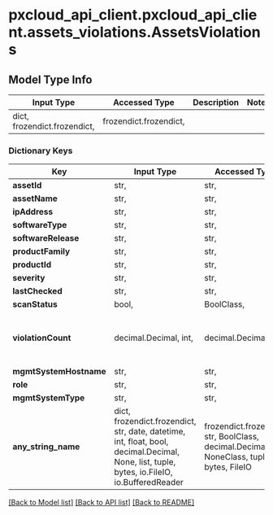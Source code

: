 # pxcloud_api_client.pxcloud_api_client.assets_violations.AssetsViolations

## Model Type Info
Input Type | Accessed Type | Description | Notes
------------ | ------------- | ------------- | -------------
dict, frozendict.frozendict,  | frozendict.frozendict,  |  | 

### Dictionary Keys
Key | Input Type | Accessed Type | Description | Notes
------------ | ------------- | ------------- | ------------- | -------------
**assetId** | str,  | str,  |  | [optional] 
**assetName** | str,  | str,  |  | [optional] 
**ipAddress** | str,  | str,  |  | [optional] 
**softwareType** | str,  | str,  |  | [optional] 
**softwareRelease** | str,  | str,  |  | [optional] 
**productFamily** | str,  | str,  |  | [optional] 
**productId** | str,  | str,  |  | [optional] 
**severity** | str,  | str,  |  | [optional] 
**lastChecked** | str,  | str,  |  | [optional] 
**scanStatus** | bool,  | BoolClass,  |  | [optional] 
**violationCount** | decimal.Decimal, int,  | decimal.Decimal,  |  | [optional] value must be a 64 bit integer
**mgmtSystemHostname** | str,  | str,  |  | [optional] 
**role** | str,  | str,  |  | [optional] 
**mgmtSystemType** | str,  | str,  |  | [optional] 
**any_string_name** | dict, frozendict.frozendict, str, date, datetime, int, float, bool, decimal.Decimal, None, list, tuple, bytes, io.FileIO, io.BufferedReader | frozendict.frozendict, str, BoolClass, decimal.Decimal, NoneClass, tuple, bytes, FileIO | any string name can be used but the value must be the correct type | [optional]

[[Back to Model list]](../../README.md#documentation-for-models) [[Back to API list]](../../README.md#documentation-for-api-endpoints) [[Back to README]](../../README.md)

